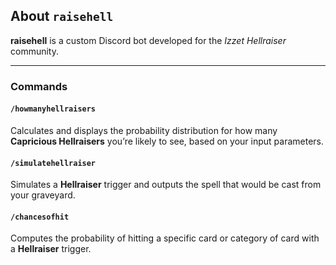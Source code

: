 ## About `raisehell`

**raisehell** is a custom Discord bot developed for the *Izzet Hellraiser* community. 

---

### Commands

#### `/howmanyhellraisers`
Calculates and displays the probability distribution for how many **Capricious Hellraisers** you’re likely to see, based on your input parameters.

#### `/simulatehellraiser`
Simulates a **Hellraiser** trigger and outputs the spell that would be cast from your graveyard.

#### `/chancesofhit`
Computes the probability of hitting a specific card or category of card with a **Hellraiser** trigger.
